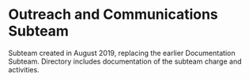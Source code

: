 # Outreach and Communications Subteam

Subteam created in August 2019, replacing the earlier Documentation Subteam. Directory includes documentation of the subteam charge and activities.
